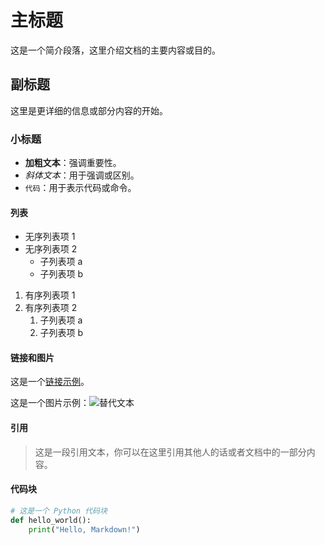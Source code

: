 # 主标题

这是一个简介段落，这里介绍文档的主要内容或目的。

## 副标题

这里是更详细的信息或部分内容的开始。

### 小标题

- **加粗文本**：强调重要性。
- *斜体文本*：用于强调或区别。
- `代码`：用于表示代码或命令。

#### 列表

- 无序列表项 1
- 无序列表项 2
  - 子列表项 a
  - 子列表项 b

1. 有序列表项 1
2. 有序列表项 2
   1. 子列表项 a
   2. 子列表项 b

#### 链接和图片

这是一个[链接示例](http://example.com)。

这是一个图片示例：![替代文本](http://example.com/image.jpg)

#### 引用

> 这是一段引用文本，你可以在这里引用其他人的话或者文档中的一部分内容。

#### 代码块

```python
# 这是一个 Python 代码块
def hello_world():
    print("Hello, Markdown!")

